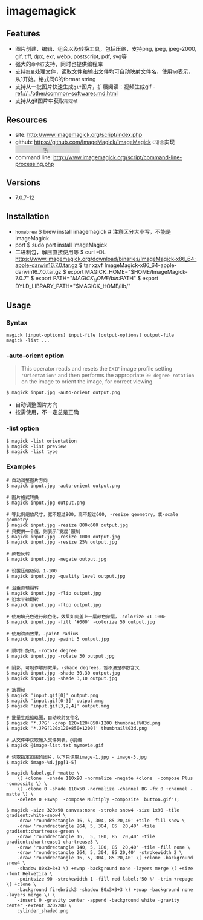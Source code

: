 # imagemagick

## Features

* 图片创建、编辑、组合以及转换工具，包括压缩，支持png, jpeg, jpeg-2000, gif, tiff, dpx, exr, webp, postscript, pdf, svg等
* 强大的`命令行`支持，同时也提供编程库
* 支持`批量`处理文件，读取文件和输出文件均可自动映射文件名，使用`%d`表示，从1开始。格式同C的format string
* 支持从一批图片快速生成`gif`图片，扩展阅读：视频生成gif - <ref://../other/common-softwares.md.html>
* 支持从gif图片中获取`指定帧`


## Resources

* site: <http://www.imagemagick.org/script/index.php>
* github: <https://github.com/ImageMagick/ImageMagick> `C语言`实现 <iframe src="http://258i.com/gbtn.html?user=imageMagick&repo=imageMagick&type=star&count=true" frameborder="0" scrolling="0" width="170px" height="20px"></iframe>
* command line: <http://www.imagemagick.org/script/command-line-processing.php>


## Versions

* 7.0.7-12


## Installation

* `homebrew`
        $ brew install imagemagick        # 注意区分大小写，不能是ImageMagick
* port
        $ sudo port install ImageMagick
* 二进制包，解压直接使用等
        $ curl -OL https://www.imagemagick.org/download/binaries/ImageMagick-x86_64-apple-darwin16.7.0.tar.gz
        $ tar xzvf ImageMagick-x86_64-apple-darwin16.7.0.tar.gz 
        $ export MAGICK_HOME="$HOME/ImageMagick-7.0.7"
        $ export PATH="$MAGICK_HOME/bin:$PATH"
        $ export DYLD_LIBRARY_PATH="$MAGICK_HOME/lib/"

        
## Usage

### Syntax

    magick [input-options] input-file [output-options] output-file
    magick -list ...

### -auto-orient option

> This operator reads and resets the `EXIF` image profile setting `'Orientation'` and then performs the appropriate `90 degree rotation` on the image to orient the image, for correct viewing.

    $ magick input.jpg -auto-orient output.png

* 自动调整图片方向
* 按需使用，不一定总是正确


### -list option

    $ magick -list orientation
    $ magick -list preview
    $ magick -list type
    
### Examples

    # 自动调整图片方向
    $ magick input.jpg -auto-orient output.png

    # 图片格式转换
    $ magick input.jpg output.png

    # 等比例缩放尺寸，宽不超过800，高不超过600, -resize geometry，或-scale geometry
    $ magick input.jpg -resize 800x600 output.jpg
    # 只提供一个值，则表示`宽度`限制
    $ magick input.jpg -resize 1000 output.jpg
    $ magick input.jpg -resize 25% output.jpg

    # 颜色反转
    $ magick input.jpg -negate output.jpg

    # 设置压缩级别，1-100
    $ magick input.jpg -quality level output.jpg

    # 沿垂直轴翻转
    $ magick input.jpg -flip output.jpg
    # 沿水平轴翻转
    $ magick input.jpg -flop output.jpg

    # 使用填充色进行颜色化，效果如同盖上一层颜色蒙层，-colorize <1-100>
    $ magick input.jpg -fill '#000' -colorize 50 output.jpg

    # 使用油画效果，-paint radius
    $ magick input.jpg -paint 5 output.jpg

    # 顺时针旋转，-rotate degree 
    $ magick input.jpg -rotate 30 output.jpg

    # 阴影，可制作雕刻效果，-shade degrees，暂不清楚参数含义
    $ magick input.jpg -shade 30,30 output.jpg
    $ magick input.jpg -shade 3,10 output.jpg

    # 选择帧
    $ magick 'input.gif[0]' output.png
    $ magick 'input.gif[0-3]' output.mng
    $ magick 'input.gif[3,2,4]' output.mng

    # 批量生成缩略图，自动映射文件名
    $ magick '*.JPG' -crop 120x120+850+1200 thumbnail%03d.png
    $ magick '*.JPG[120x120+850+1200]' thumbnail%03d.png

    # 从文件中获取输入文件列表，@前缀
    $ magick @image-list.txt mymovie.gif

    # 读取指定范围的图片，以下只读取image-1.jpg - image-5.jpg
    $ magick image-%d.jpg[1-5]

    $ magick label.gif +matte \
        \( +clone  -shade 110x90 -normalize -negate +clone  -compose Plus -composite \) \
        \( -clone 0 -shade 110x50 -normalize -channel BG -fx 0 +channel -matte \) \
        -delete 0 +swap  -compose Multiply -composite  button.gif");

    $ magick -size 320x90 canvas:none -stroke snow4 -size 1x90 -tile gradient:white-snow4 \
        -draw 'roundrectangle 16, 5, 304, 85 20,40' +tile -fill snow \
        -draw 'roundrectangle 264, 5, 304, 85  20,40' -tile gradient:chartreuse-green \
        -draw 'roundrectangle 16,  5, 180, 85  20,40' -tile gradient:chartreuse1-chartreuse3 \
        -draw 'roundrectangle 140, 5, 180, 85  20,40' +tile -fill none \
        -draw 'roundrectangle 264, 5, 304, 85 20,40' -strokewidth 2 \
        -draw 'roundrectangle 16, 5, 304, 85 20,40' \( +clone -background snow4 \
        -shadow 80x3+3+3 \) +swap -background none -layers merge \( +size -font Helvetica \
        -pointsize 90 -strokewidth 1 -fill red label:'50 %' -trim +repage \( +clone \
        -background firebrick3 -shadow 80x3+3+3 \) +swap -background none -layers merge \) \
        -insert 0 -gravity center -append -background white -gravity center -extent 320x200 \
        cylinder_shaded.png 
